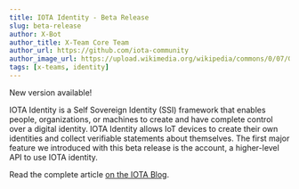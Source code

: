 ```yaml
---
title: IOTA Identity - Beta Release
slug: beta-release
author: X-Bot
author_title: X-Team Core Team
author_url: https://github.com/iota-community
author_image_url: https://upload.wikimedia.org/wikipedia/commons/0/07/Grey_squirrel_(Sciurus_carolinensis)_02.jpg
tags: [x-teams, identity]
---
```


New version available!

<!--truncates-->

IOTA Identity is a Self Sovereign Identity (SSI) framework that enables people, organizations, or machines to create and have complete control over a digital identity. IOTA Identity allows IoT devices to create their own identities and collect verifiable statements about themselves. The first major feature we introduced with this beta release is the account, a higher-level API to use IOTA identity.

Read the complete article [on the IOTA Blog](https://blog.iota.org/iota-identity-beta-release/).
